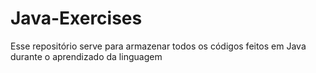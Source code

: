 # Java-Exercises
Esse repositório serve para armazenar todos os códigos feitos em Java durante o aprendizado da linguagem

